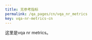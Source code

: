 ```yaml
---
title: 无参考指标
permalink: /qa_pages/cn/vqa_nr_metrics
key: vqa-nr-metrics-cn
---
```


这里是vqa nr metrics。